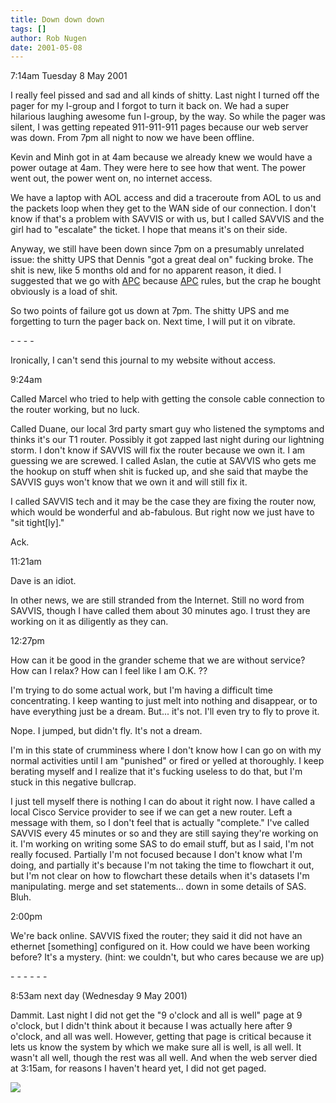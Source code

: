 ```yaml
---
title: Down down down
tags: []
author: Rob Nugen
date: 2001-05-08
---
```


<p class=date>7:14am  Tuesday 8 May 2001</p>

<p>I really feel pissed and sad and all kinds of
shitty.  Last night I turned off the pager for my
I-group and I forgot to turn it back on.  We had a
super hilarious laughing awesome fun I-group, by the
way.  So while the pager was silent, I was getting
repeated 911-911-911 pages because our web server was
down.  From 7pm all night to now we have been
offline.</p>

<p>Kevin and Minh got in at 4am because we already
knew we would have a power outage at 4am.  They were
here to see how that went.  The power went out, the
power went on, no internet access.</p>

<p>We have a laptop with AOL access and did a
traceroute from AOL to us and the packets loop when
they get to the WAN side of our connection.  I don't
know if that's a problem with SAVVIS or with us, but I
called SAVVIS and the girl had to "escalate" the
ticket.  I hope that means it's on their side.</p>

<p>Anyway, we still have been down since 7pm on a
presumably unrelated issue: the shitty UPS that Dennis
"got a great deal on" fucking broke.  The shit is new,
like 5 months old and for no apparent reason, it died.
 I suggested that we go with <a
href="http://www.apcc.com">APC</a> because <a
href="http://www.apcc.com">APC</a> rules, but the crap
he bought obviously is a load of shit.</p>

<p>So two points of failure got us down at 7pm.  The
shitty UPS and me forgetting to turn the pager back
on.  Next time, I will put it on vibrate.</p>

<p>- - - - </p>

<p>Ironically, I can't send this journal to my website
without access.</p>

<p class=date>9:24am</p>

<p>Called Marcel who tried to help with getting the
console cable connection to the router working, but no
luck.</p>

<p>Called Duane, our local 3rd party smart guy who
listened the symptoms and thinks it's our T1 router. 
Possibly it got zapped last night during our lightning
storm.  I don't know if SAVVIS will fix the router
because we own it.  I am guessing we are screwed.   I
called Aslan, the cutie at SAVVIS who gets me the
hookup on stuff when shit is fucked up, and she said
that maybe the SAVVIS guys won't know that we own it
and will still fix it.</p>

<p>I called SAVVIS tech and it may be the case they
are fixing the router now, which would be wonderful
and ab-fabulous.  But right now we just have to "sit
tight[ly]." </p>

<p>Ack.</p>

<p class=date>11:21am</p>

<p>Dave is an idiot.</p>

<p>In other news, we are still stranded from the
Internet.  Still no word from SAVVIS, though I have
called them about 30 minutes ago.  I trust they are
working on it as diligently as they can.</p>

<p class=date>12:27pm</p>

<p>How can it be good in the grander scheme that we
are without service?  How can I relax?  How can I feel
like I am O.K. ??</p>

<p>I'm trying to do some actual work, but I'm having a
difficult time concentrating.  I keep wanting to just
melt into nothing and disappear, or to have everything
just be a dream.  But... it's not.  I'll even try to
fly to prove it.</p>

<p>Nope.  I jumped, but didn't fly.  It's not a
dream.</p>

<p>I'm in this state of crumminess where I don't know
how I can go on with my normal activities until I am
"punished" or fired or yelled at thoroughly.  I keep
berating myself and I realize that it's fucking
useless to do that, but I'm stuck in this negative
bullcrap.</p>

<p>I just tell myself there is nothing I can do about
it right now.  I have called a local Cisco Service
provider to see if we can get a new router.  Left a
message with them, so I don't feel that is actually
"complete."  I've called SAVVIS every 45 minutes or so
and they are still saying they're working on it.  I'm
working on writing some SAS to do email stuff, but as
I said, I'm not really focused.  Partially I'm not
focused because I don't know what I'm doing, and
partially it's because I'm not taking the time to
flowchart it out, but I'm not clear on how to
flowchart these details when it's datasets I'm
manipulating.  merge and set statements...  down in
some details of SAS.  Bluh.</p>

<p class=date>2:00pm</p>

<p>We're back online.  SAVVIS fixed the router; they
said it did not have an ethernet [something]
configured on it.  How could we have been working
before?  It's a mystery.  (hint: we couldn't, but who
cares because we are up)</p>

<p>- - - - - -</p>

<p class=date>8:53am next day (Wednesday 9 May
2001)</p>

<p>Dammit.  Last night I did not get the "9 o'clock
and all is well" page at 9 o'clock, but I didn't think
about it because I was actually here after 9 o'clock,
and all was well.  However, getting that page is
critical because it lets us know the system by which
we make sure all is well, is all well.  It wasn't all
well, though the rest was all well.  And when the web
server died at 3:15am, for reasons I haven't heard
yet, I did not get paged.</p>

<p><img src="/images/rob/wL-ROB.gif"/></p>
